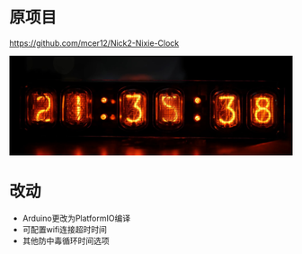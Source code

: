 原项目
====
https://github.com/mcer12/Nick2-Nixie-Clock

![front view](other/front-view.jpg)

改动
====
- Arduino更改为PlatformIO编译
- 可配置wifi连接超时时间
- 其他防中毒循环时间选项